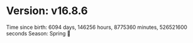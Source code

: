 # Version: v16.8.6
Time since birth: 6094 days, 146256 hours, 8775360 minutes, 526521600 seconds
Season: Spring 🌸
